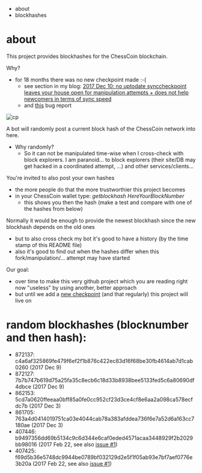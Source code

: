 * about
* blockhashes


# about
This project provides blockhashes for the ChessCoin blockchain.

Why?
* for 18 months there was no new checkpoint made :-(
  * see section in my blog: [2017 Dec 10: no uptodate synccheckpoint leaves your house open for manipulation attempts + does not help newcomers in terms of sync speed](https://github.com/chess-fan/thoughts)
  * and [this](https://github.com/COINFORCHESS/ChessCoin/issues/1) bug report

![cp](https://user-images.githubusercontent.com/34405095/33800354-b02b1f50-dd3e-11e7-9aed-5d61f48e9b89.png)


A bot will randomly post a current block hash of the ChessCoin network into here.
* Why randomly?
  * So it can not be manipulated time-wise when I cross-check with block explorers. I am paranoid... to block explorers (their site/DB may get hacked in a coordinated attempt, ...) and other services/clients...

You're invited to also post your own hashes
* the more people do that the more trustworthier this project becomes
* in your ChessCoin wallet type: _getblockhash HereYourBlockNumber_
  * this shows you then the hash (make a test and compare with one of the hashes from below)

Normally it would be enough to provide the newest blockhash since the new blockhash depends on the old ones
* but to also cross check my bot it's good to have a history (by the time stamp of this README file)
* also it's good to find out when the hashes differ when this fork/manipulation/... attempt may have started

Our goal:
* over time to make this very github project which you are reading right now "useless" by using another, better approach
* but until we add a [new checkpoint](https://github.com/COINFORCHESS/ChessCoin/issues/1) (and that regularly) this project will live on

# random blockhashes (blocknumber and then hash):
* 872137: c4a6af325869fe479f6ef2f1b876c422ec83d16f68be30fb4614ab7d1cab0260 (2017 Dec 9)
* 872127: 7b7b747b619d75a25fa35c8ecb6c18d33b8938bee5133fed5c6a80690df4dbce (2017 Dec 9)
* 862153: 5cd7a0620ffeeaa0bff85a0fe0cc952cf23d3ce4cf8e6aa2a098ca578ecfdc7b (2017 Dec 3)
* 861705: 763a4d0414019751ca03e4044cab78a383afddea736f6e7a52d6a163cc7180ae (2017 Dec 3)
* 407446: b9497356dd69b5134c9c6d344e6caf0eded4571acaa3448929f2b2029bb98016 (2017 Feb 22, see also [issue #1](https://github.com/chess-fan/blockhashes-of-ChessCoin/issues/1))
* 407425: f69d5b36e5748dc9944be0789bf032129d2e5f1f05ab93e7bf7aef0776e3b20a (2017 Feb 22, see also [issue #1](https://github.com/chess-fan/blockhashes-of-ChessCoin/issues/1))
